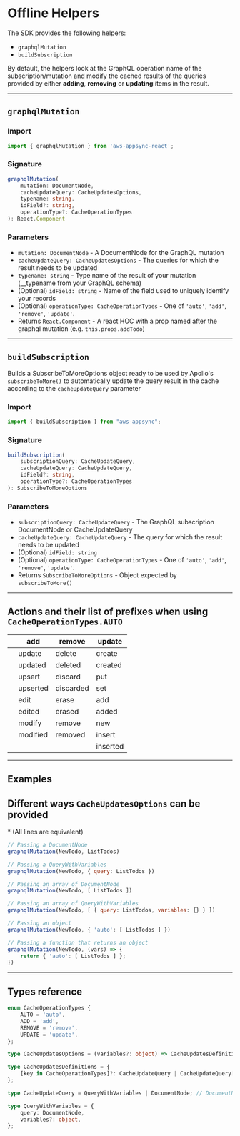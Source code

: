 # Offline Helpers

The SDK provides the following helpers:
- `graphqlMutation`
- `buildSubscription`

By default, the helpers look at the GraphQL operation name of the subscription/mutation and modify the cached results of the queries provided by either **adding**, **removing** or **updating** items in the result.

---

## `graphqlMutation`
### Import
```javascript
import { graphqlMutation } from 'aws-appsync-react';
```

### Signature
```typescript
graphqlMutation(
    mutation: DocumentNode,
    cacheUpdateQuery: CacheUpdatesOptions,
    typename: string,
    idField?: string,
    operationType?: CacheOperationTypes
): React.Component
```

### Parameters
- `mutation: DocumentNode` - A DocumentNode for the GraphQL mutation
- `cacheUpdateQuery: CacheUpdatesOptions` - The queries for which the result needs to be updated
- `typename: string` - Type name of the result of your mutation (__typename from your GraphQL schema)
- (Optional) `idField: string` - Name of the field used to uniquely identify your records
- (Optional) `operationType: CacheOperationTypes` - One of `'auto'`, `'add'`, `'remove'`, `'update'`.
- Returns `React.Component` - A react HOC with a prop named after the graphql mutation (e.g. `this.props.addTodo`) 

---

## `buildSubscription`

Builds a SubscribeToMoreOptions object ready to be used by Apollo's `subscribeToMore()` to automatically update the query result in the cache according to the `cacheUpdateQuery` parameter

### Import
```javascript
import { buildSubscription } from "aws-appsync";
```

### Signature
```typescript
buildSubscription(
    subscriptionQuery: CacheUpdateQuery,
    cacheUpdateQuery: CacheUpdateQuery,
    idField?: string,
    operationType?: CacheOperationTypes
): SubscribeToMoreOptions
```

### Parameters
- `subscriptionQuery: CacheUpdateQuery` - The GraphQL subscription DocumentNode or CacheUpdateQuery
- `cacheUpdateQuery: CacheUpdateQuery` - The query for which the result needs to be updated
- (Optional) `idField: string`
- (Optional) `operationType: CacheOperationTypes` - One of `'auto'`, `'add'`, `'remove'`, `'update'`.
- Returns `SubscribeToMoreOptions` - Object expected by `subscribeToMore()`

---

## Actions and their list of prefixes when using `CacheOperationTypes.AUTO`
| | add | remove | update |
| --- | ---- | ---- | ---- |
| | update | delete | create
| | updated | deleted | created
| | upsert | discard | put
| | upserted | discarded | set
| | edit | erase | add
| | edited | erased | added
| | modify | remove | new
| | modified | removed | insert
| | | | inserted

---

## Examples

## Different ways `CacheUpdatesOptions` can be provided
\* (All lines are equivalent)

```javascript
// Passing a DocumentNode
graphqlMutation(NewTodo, ListTodos)

// Passing a QueryWithVariables
graphqlMutation(NewTodo, { query: ListTodos })

// Passing an array of DocumentNode
graphqlMutation(NewTodo, [ ListTodos ])

// Passing an array of QueryWithVariables
graphqlMutation(NewTodo, [ { query: ListTodos, variables: {} } ])

// Passing an object
graphqlMutation(NewTodo, { 'auto': [ ListTodos ] })

// Passing a function that returns an object
graphqlMutation(NewTodo, (vars) => {
    return { 'auto': [ ListTodos ] };
})
```

---

## Types reference
```typescript
enum CacheOperationTypes {
    AUTO = 'auto',
    ADD = 'add',
    REMOVE = 'remove',
    UPDATE = 'update',
};

type CacheUpdatesOptions = (variables?: object) => CacheUpdatesDefinitions | CacheUpdatesDefinitions;

type CacheUpdatesDefinitions = {
    [key in CacheOperationTypes]?: CacheUpdateQuery | CacheUpdateQuery[]
};

type CacheUpdateQuery = QueryWithVariables | DocumentNode; // DocumentNode is an object return by the gql`` function

type QueryWithVariables = {
    query: DocumentNode,
    variables?: object,
};
```

